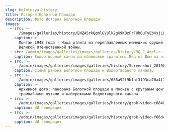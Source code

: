 ```yaml
---
slug: bolotnaya-history
title: История Болотной Площади
description: Фото История Болотной Площади
images:
  - src: >-
      /images/galleries/history/ENZA5rkQqmlGVulk2gX9KBzFrFUbBuTyEbXsjL8gZdtYJBPxuSAjPbP4mKLvMz80BXp_uRzDnsvgHmroF75_kNw6u6kkZB1N7KUuO669hf8S-u1e379to8T_P6H8JGmNSP2LPtQi2jCcqOjPqplKimFa6p7DXNh1UeSeQKXYkFx1kNVtA1-k4ELaK0iTd5QcI61KOKaU36VS3Tls2RDLIQ.jpeg
    caption: >-
      Фонтан 1948 года - Чаша отлита из переплавленных немецких орудий времён
      Великой Отечественной войны.
  - src: /admin/images/galleries/images/galleries/history/9Q_C_Aqel-c.jpg
    caption: Водоотводный канал до облицовки гранитом. Вид на Дом на набережной.
  - src: >-
      /admin/images/galleries/images/galleries/history/Screenshot_20190626_113749.png
    caption: Схема района Болотной площади и Водоотводного канала.
  - src: >-
      /admin/images/galleries/images/galleries/686a92f9bfaf3193ca70a4f7eef1ca4b.jpeg
    caption: >-
      Архивное фото: панорама Болотной площади в Москве с круговым фонтаном,
      трамвайными путями и набережными Водоотводного канала.
  - src: >-
      /admin/images/galleries/images/galleries/history/grok-video-c6840f57-0a36-4f4d-9965-f6d04850028e_watermarked.gif
    caption: ИИ генерация
  - src: >-
      /admin/images/galleries/images/galleries/history/grok-video-f66d40a6-7003-4730-a6c8-e6d9e0b0c5c4_watermarked.gif
    caption: ИИ генерация
---
```



